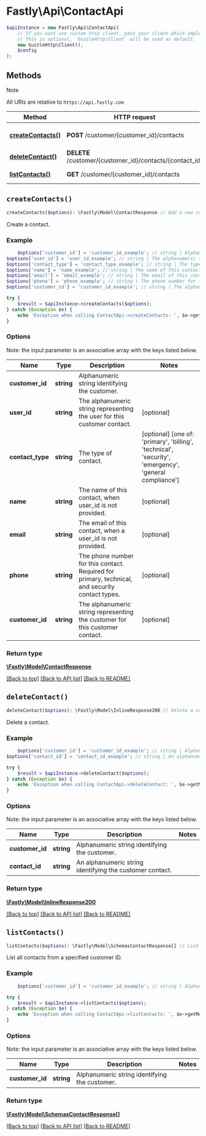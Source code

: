 # Fastly\Api\ContactApi


```php
$apiInstance = new Fastly\Api\ContactApi(
    // If you want use custom http client, pass your client which implements `GuzzleHttp\ClientInterface`.
    // This is optional, `GuzzleHttp\Client` will be used as default.
    new GuzzleHttp\Client(),
    $config
);
```

## Methods

> [!NOTE]
> All URIs are relative to `https://api.fastly.com`

Method | HTTP request | Description
------ | ------------ | -----------
[**createContacts()**](ContactApi.md#createContacts) | **POST** /customer/{customer_id}/contacts | Add a new customer contact
[**deleteContact()**](ContactApi.md#deleteContact) | **DELETE** /customer/{customer_id}/contacts/{contact_id} | Delete a contact
[**listContacts()**](ContactApi.md#listContacts) | **GET** /customer/{customer_id}/contacts | List contacts


## `createContacts()`

```php
createContacts($options): \Fastly\Model\ContactResponse // Add a new customer contact
```

Create a contact.

### Example
```php
    $options['customer_id'] = 'customer_id_example'; // string | Alphanumeric string identifying the customer.
$options['user_id'] = 'user_id_example'; // string | The alphanumeric string representing the user for this customer contact.
$options['contact_type'] = 'contact_type_example'; // string | The type of contact.
$options['name'] = 'name_example'; // string | The name of this contact, when user_id is not provided.
$options['email'] = 'email_example'; // string | The email of this contact, when a user_id is not provided.
$options['phone'] = 'phone_example'; // string | The phone number for this contact. Required for primary, technical, and security contact types.
$options['customer_id'] = 'customer_id_example'; // string | The alphanumeric string representing the customer for this customer contact.

try {
    $result = $apiInstance->createContacts($options);
} catch (Exception $e) {
    echo 'Exception when calling ContactApi->createContacts: ', $e->getMessage(), PHP_EOL;
}
```

### Options

Note: the input parameter is an associative array with the keys listed below.

Name | Type | Description  | Notes
------------- | ------------- | ------------- | -------------
**customer_id** | **string** | Alphanumeric string identifying the customer. |
**user_id** | **string** | The alphanumeric string representing the user for this customer contact. | [optional]
**contact_type** | **string** | The type of contact. | [optional] [one of: 'primary', 'billing', 'technical', 'security', 'emergency', 'general compliance']
**name** | **string** | The name of this contact, when user_id is not provided. | [optional]
**email** | **string** | The email of this contact, when a user_id is not provided. | [optional]
**phone** | **string** | The phone number for this contact. Required for primary, technical, and security contact types. | [optional]
**customer_id** | **string** | The alphanumeric string representing the customer for this customer contact. | [optional]

### Return type

[**\Fastly\Model\ContactResponse**](../Model/ContactResponse.md)

[[Back to top]](#) [[Back to API list]](../../README.md#endpoints)
[[Back to README]](../../README.md)

## `deleteContact()`

```php
deleteContact($options): \Fastly\Model\InlineResponse200 // Delete a contact
```

Delete a contact.

### Example
```php
    $options['customer_id'] = 'customer_id_example'; // string | Alphanumeric string identifying the customer.
$options['contact_id'] = 'contact_id_example'; // string | An alphanumeric string identifying the customer contact.

try {
    $result = $apiInstance->deleteContact($options);
} catch (Exception $e) {
    echo 'Exception when calling ContactApi->deleteContact: ', $e->getMessage(), PHP_EOL;
}
```

### Options

Note: the input parameter is an associative array with the keys listed below.

Name | Type | Description  | Notes
------------- | ------------- | ------------- | -------------
**customer_id** | **string** | Alphanumeric string identifying the customer. |
**contact_id** | **string** | An alphanumeric string identifying the customer contact. |

### Return type

[**\Fastly\Model\InlineResponse200**](../Model/InlineResponse200.md)

[[Back to top]](#) [[Back to API list]](../../README.md#endpoints)
[[Back to README]](../../README.md)

## `listContacts()`

```php
listContacts($options): \Fastly\Model\SchemasContactResponse[] // List contacts
```

List all contacts from a specified customer ID.

### Example
```php
    $options['customer_id'] = 'customer_id_example'; // string | Alphanumeric string identifying the customer.

try {
    $result = $apiInstance->listContacts($options);
} catch (Exception $e) {
    echo 'Exception when calling ContactApi->listContacts: ', $e->getMessage(), PHP_EOL;
}
```

### Options

Note: the input parameter is an associative array with the keys listed below.

Name | Type | Description  | Notes
------------- | ------------- | ------------- | -------------
**customer_id** | **string** | Alphanumeric string identifying the customer. |

### Return type

[**\Fastly\Model\SchemasContactResponse[]**](../Model/SchemasContactResponse.md)

[[Back to top]](#) [[Back to API list]](../../README.md#endpoints)
[[Back to README]](../../README.md)
